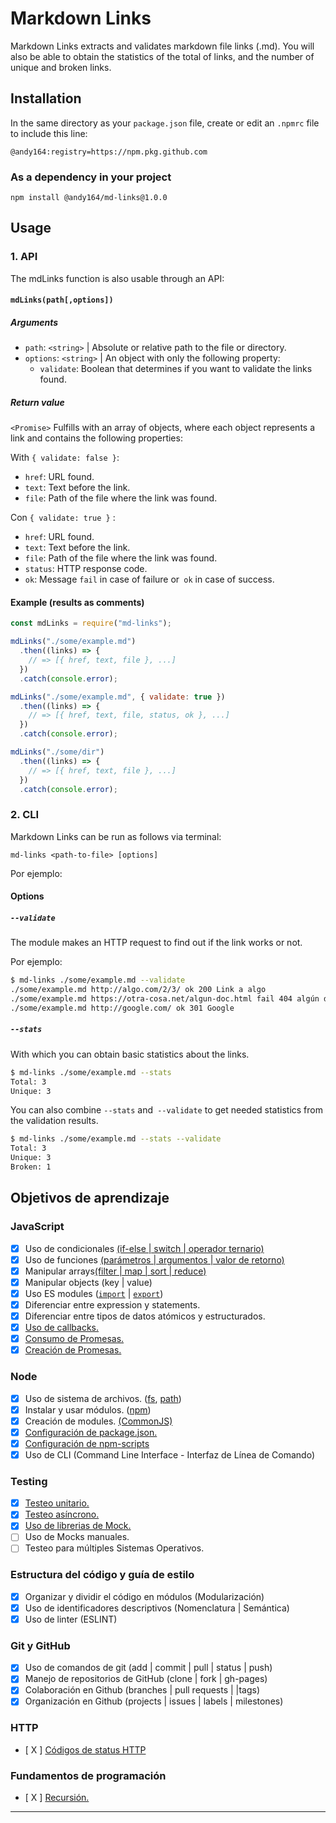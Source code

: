 # Markdown Links

Markdown Links extracts and validates markdown file links (.md). You will also be able to obtain the statistics of the total of links, and the number of unique and broken links.

## Installation

In the same directory as your `package.json` file, create or edit an `.npmrc` file to include this line:

```
@andy164:registry=https://npm.pkg.github.com
```

### As a dependency in your project

```
npm install @andy164/md-links@1.0.0
```

## Usage

### 1. API

The mdLinks function is also usable through an API:

#### `mdLinks(path[,options])`

##### Arguments

- `path`: `<string>` | Absolute or relative path to the file or directory.
- `options`: `<string>` | An object with only the following property:
  - `validate`: Boolean that determines if you want to validate the links found.

##### Return value

`<Promise>` Fulfills with an array of objects, where each object represents a link and contains the following properties:

With `{ validate: false }`:

- `href`: URL found.
- `text`: Text before the link.
- `file`: Path of the file where the link was found.

Con `{ validate: true }` :

- `href`: URL found.
- `text`: Text before the link.
- `file`: Path of the file where the link was found.
- `status`: HTTP response code.
- `ok`: Message `fail` in case of failure or` ok` in case of success.

#### Example (results as comments)

```js
const mdLinks = require("md-links");

mdLinks("./some/example.md")
  .then((links) => {
    // => [{ href, text, file }, ...]
  })
  .catch(console.error);

mdLinks("./some/example.md", { validate: true })
  .then((links) => {
    // => [{ href, text, file, status, ok }, ...]
  })
  .catch(console.error);

mdLinks("./some/dir")
  .then((links) => {
    // => [{ href, text, file }, ...]
  })
  .catch(console.error);
```

### 2. CLI

Markdown Links can be run as follows via terminal:

`md-links <path-to-file> [options]`

Por ejemplo:

#### Options

##### `--validate`

The module makes an HTTP request to find out if the link works or not.

Por ejemplo:

```sh
$ md-links ./some/example.md --validate
./some/example.md http://algo.com/2/3/ ok 200 Link a algo
./some/example.md https://otra-cosa.net/algun-doc.html fail 404 algún doc
./some/example.md http://google.com/ ok 301 Google
```

##### `--stats`

With which you can obtain basic statistics about the links.

```sh
$ md-links ./some/example.md --stats
Total: 3
Unique: 3
```

You can also combine `--stats` and` --validate` to get needed statistics from the validation results.

```sh
$ md-links ./some/example.md --stats --validate
Total: 3
Unique: 3
Broken: 1
```

## Objetivos de aprendizaje

### JavaScript

- [X] Uso de condicionales [(if-else | switch | operador ternario)](https://developer.mozilla.org/es/docs/Learn/JavaScript/Building_blocks/conditionals)
- [X] Uso de funciones [(parámetros | argumentos | valor de retorno)](https://developer.mozilla.org/es/docs/Learn/JavaScript/Building_blocks/Functions)
- [X] Manipular arrays[(filter | map | sort | reduce)](https://developer.mozilla.org/es/docs/Web/JavaScript/Reference/Global_Objects/Array/)
- [X] Manipular objects (key | value)
- [X] Uso ES modules ([`import`](https://developer.mozilla.org/en-US/docs/Web/JavaScript/Reference/Statements/import)
  | [`export`](https://developer.mozilla.org/en-US/docs/Web/JavaScript/Reference/Statements/export))
- [X] Diferenciar entre expression y statements.
- [X] Diferenciar entre tipos de datos atómicos y estructurados.
- [X] [Uso de callbacks.](https://developer.mozilla.org/es/docs/Glossary/Callback_function)
- [X] [Consumo de Promesas.](https://scotch.io/tutorials/javascript-promises-for-dummies#toc-consuming-promises)
- [X] [Creación de Promesas.](https://www.freecodecamp.org/news/how-to-write-a-javascript-promise-4ed8d44292b8/)

### Node

- [X] Uso de sistema de archivos. ([fs](https://nodejs.org/api/fs.html), [path](https://nodejs.org/api/path.html))
- [X] Instalar y usar módulos. ([npm](https://www.npmjs.com/))
- [X] Creación de modules. [(CommonJS)](https://nodejs.org/docs/latest-v0.10.x/api/modules.html)
- [X] [Configuración de package.json.](https://docs.npmjs.com/files/package.json)
- [X] [Configuración de npm-scripts](https://docs.npmjs.com/misc/scripts)
- [X] Uso de CLI (Command Line Interface - Interfaz de Línea de Comando)

### Testing

- [X] [Testeo unitario.](https://jestjs.io/docs/es-ES/getting-started)
- [X] [Testeo asíncrono.](https://jestjs.io/docs/es-ES/asynchronous)
- [X] [Uso de librerias de Mock.](https://jestjs.io/docs/es-ES/manual-mocks)
- [ ] Uso de Mocks manuales.
- [ ] Testeo para múltiples Sistemas Operativos.

### Estructura del código y guía de estilo

- [x] Organizar y dividir el código en módulos (Modularización)
- [X] Uso de identificadores descriptivos (Nomenclatura | Semántica)
- [X] Uso de linter (ESLINT)

### Git y GitHub

- [X] Uso de comandos de git (add | commit | pull | status | push)
- [X] Manejo de repositorios de GitHub (clone | fork | gh-pages)
- [X] Colaboración en Github (branches | pull requests | |tags)
- [X] Organización en Github (projects | issues | labels | milestones)

### HTTP

- [ X ] [Códigos de status HTTP](https://developer.mozilla.org/en-US/docs/Web/HTTP/Status)

### Fundamentos de programación

- [ X ] [Recursión.](https://www.youtube.com/watch?v=lPPgY3HLlhQ)

---
